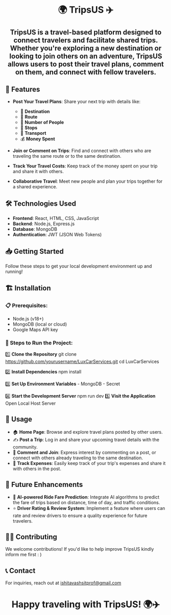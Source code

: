 # <h1 align ="center">🌍 TripsUS ✈️ </h1>

<h2 align ="center">TripsUS is a travel-based platform designed to connect travelers and facilitate shared trips. Whether you're exploring a new destination or looking to join others on an adventure, TripsUS allows users to post their travel plans, comment on them, and connect with fellow travelers. </h2>

## 🚀 **Features**

- **Post Your Travel Plans**: Share your next trip with details like:
  - 📍 **Destination**
  - 🚗 **Route**
  - 👥 **Number of People**
  - 🛑 **Stops**
  - 🚆 **Transport**
  - 💰 **Money Spent**
  
- **Join or Comment on Trips**: Find and connect with others who are traveling the same route or to the same destination.
  
- **Track Your Travel Costs**: Keep track of the money spent on your trip and share it with others.

- **Collaborative Travel**: Meet new people and plan your trips together for a shared experience.

## 🛠️ **Technologies Used**

- **Frontend**: React, HTML, CSS, JavaScript
- **Backend**: Node.js, Express.js
- **Database**: MongoDB
- **Authentication**: JWT (JSON Web Tokens)

## 📥 **Getting Started**

Follow these steps to get your local development environment up and running!

## 🏗️ Installation  

### 📋 Prerequisites:  
- Node.js (v18+)  
- MongoDB (local or cloud)  
- Google Maps API key  

### 📝 Steps to Run the Project:  

1️⃣ **Clone the Repository**
      git clone https://github.com/yourusername/LuxCarServices.git
      cd LuxCarServices

2️⃣ **Install Dependencies** 
      npm install

3️⃣ **Set Up Environment Variables**
    - MongoDB
    - Secret

4️⃣ **Start the Development Server**
     npm run dev
5️⃣ **Visit the Application**
      Open Local Host Server

## 🌟 Usage
- 🏠 **Home Page**: Browse and explore travel plans posted by other users.
- ✍️ **Post a Trip**: Log in and share your upcoming travel details with the community.
- 💬 **Comment and Join**: Express interest by commenting on a post, or connect with others already traveling to the same destination.
- 💸 **Track Expenses**: Easily keep track of your trip's expenses and share it with others in the post.


## 📌 **Future Enhancements**

- 🤖 **AI-powered Ride Fare Prediction**: Integrate AI algorithms to predict the fare of trips based on distance, time of day, and traffic conditions.
- ⭐ **Driver Rating & Review System**: Implement a feature where users can rate and review drivers to ensure a quality experience for future travelers.

## 👨‍💻 Contributing
We welcome contributions! If you'd like to help improve TripsUS kindly inform me first : )



## 📞 **Contact**
For inquiries, reach out at ishitavashsitprof@gmail.com 

## <h1 align ="center">Happy traveling with TripsUS! 🌍✈️ 
